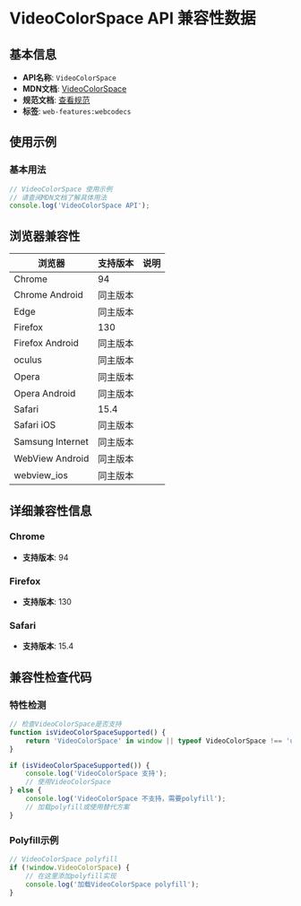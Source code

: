 # VideoColorSpace API 兼容性数据

## 基本信息

- **API名称**: `VideoColorSpace`
- **MDN文档**: [VideoColorSpace](https://developer.mozilla.org/docs/Web/API/VideoColorSpace)
- **规范文档**: [查看规范](https://w3c.github.io/webcodecs/#videocolorspace)
- **标签**: `web-features:webcodecs`

## 使用示例

### 基本用法

```javascript
// VideoColorSpace 使用示例
// 请查阅MDN文档了解具体用法
console.log('VideoColorSpace API');
```

## 浏览器兼容性

| 浏览器 | 支持版本 | 说明 |
|--------|----------|------|
| Chrome | 94 |  |
| Chrome Android | 同主版本 |  |
| Edge | 同主版本 |  |
| Firefox | 130 |  |
| Firefox Android | 同主版本 |  |
| oculus | 同主版本 |  |
| Opera | 同主版本 |  |
| Opera Android | 同主版本 |  |
| Safari | 15.4 |  |
| Safari iOS | 同主版本 |  |
| Samsung Internet | 同主版本 |  |
| WebView Android | 同主版本 |  |
| webview_ios | 同主版本 |  |

## 详细兼容性信息

### Chrome

- **支持版本**: 94

### Firefox

- **支持版本**: 130

### Safari

- **支持版本**: 15.4

## 兼容性检查代码

### 特性检测

```javascript
// 检查VideoColorSpace是否支持
function isVideoColorSpaceSupported() {
    return 'VideoColorSpace' in window || typeof VideoColorSpace !== 'undefined';
}

if (isVideoColorSpaceSupported()) {
    console.log('VideoColorSpace 支持');
    // 使用VideoColorSpace
} else {
    console.log('VideoColorSpace 不支持，需要polyfill');
    // 加载polyfill或使用替代方案
}
```

### Polyfill示例

```javascript
// VideoColorSpace polyfill
if (!window.VideoColorSpace) {
    // 在这里添加polyfill实现
    console.log('加载VideoColorSpace polyfill');
}
```


